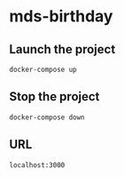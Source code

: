# mds-birthday

## Launch the project
```
docker-compose up
```

## Stop the project
```
docker-compose down
```

## URL
```
localhost:3000
```